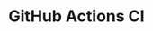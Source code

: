 # GitHub Actions CI








































































































































































































































































































































































































































































































































































































































































































































































































































































































































































































































































































































































































































































































































































































































































































































































































































































































































































































































































































































































































































































































